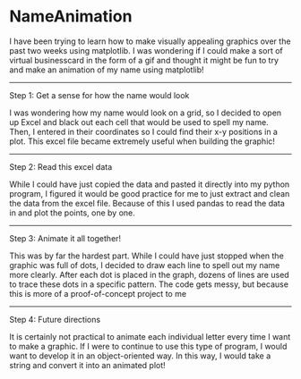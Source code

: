 # NameAnimation

I have been trying to learn how to make visually appealing
graphics over the past two weeks using matplotlib. I was 
wondering if I could make a sort of virtual businesscard in 
the form of a gif and thought it might be fun to try and make an 
animation of my name using matplotlib! 

------------------------------------------------------
Step 1: Get a sense for how the name would look

I was wondering how my name would look on a grid,
so I decided to open up Excel and black out each
cell that would be used to spell my name. Then, I entered
in their coordinates so I could find their x-y positions
in a plot. This excel file became extremely useful when
building the graphic!

-----------------------------------------------------
Step 2: Read this excel data

While I could have just copied the data and pasted it
directly into my python program, I figured it would
be good practice for me to just extract and clean the data
from the excel file. Because of this I used pandas to read
the data in and plot the points, one by one.

------------------------------------------------------
Step 3: Animate it all together!

This was by far the hardest part. While I could have just
stopped when the graphic was full of dots, I decided to 
draw each line to spell out my name more clearly. After each
dot is placed in the graph, dozens of lines are used to 
trace these dots in a specific pattern. The code gets messy,
but because this is more of a proof-of-concept project to
me 

-------------------------------------------------------
Step 4: Future directions

It is certainly not practical to animate each individual
letter every time I want to make a graphic. If I were
to continue to use this type of program, I would want 
to develop it in an object-oriented way. In this way,
I would take a string and convert it into an animated plot!
